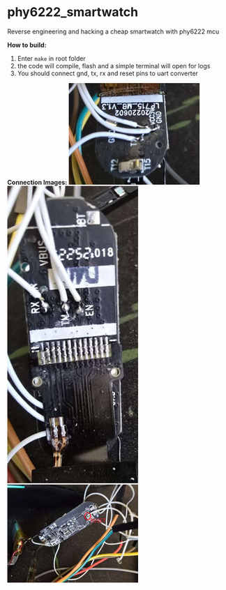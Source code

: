 # phy6222_smartwatch
 Reverse engineering and hacking a cheap smartwatch with phy6222 mcu

<b>How to build:</b>
 1. Enter ```make``` in root folder
 2.  the code will compile, flash and a simple terminal will open for logs
 3. You should connect gnd, tx, rx and reset pins to uart converter

<b>Connection Images:</b>
 <img src="screenshots/ss_1.jpg" alt="TX & GND PIN" width="300"/>
 <img src="screenshots/ss_2.jpg" alt="RX PIN" width="300"/>
 <img src="screenshots/ss_33.jpg" alt="RESET PIN" width="300"/>